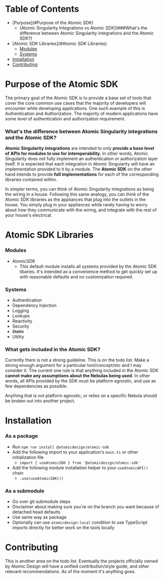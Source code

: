 # Table of Contents

- [Purpose](#Purpose of the Atomic SDK)
	- [Atomic Singularity Integrations vs Atomic SDK](###What's the difference between Atomic Singularity integrations and the Atomic SDK?)
- [Atomic SDK Libraries](#Atomic SDK Libraries)
	- [Modules](###Modules)
	- [Systems](###Systems)
- [Installation](#Installation)
- [Contributing](#Contributing)

# Purpose of the Atomic SDK

The primary goal of the Atomic SDK is to provide a base set of tools that cover the core common use cases that the majority of developers will encounter while developing applications. One such example of this is Authentication and Authorization. The majority of modern applications have some level of authentication and authorization requirement. 

### What's the difference between Atomic Singularity integrations and the Atomic SDK?

**Atomic Singularity integrations** are intended to only **provide a base level of APIs for modules to use for interoperability.** In other words, Atomic Singularity does not fully implement an authentication or authorization layer itself. It is expected that each integration in Atomic Singularity will have an implementation provided to it by a module. The **Atomic SDK** on the other hand intends to provide **full implementations** for each of the corresponding libraries contained within.

In simpler terms, you can think of Atomic Singularity integrations as being the wiring in a house. Following this same analogy, you can think of the Atomic SDK libraries as the appliances that plug into the outlets in the house. You simply plug in your appliances while rarely having to worry about how they communicate with the wiring, and integrate with the rest of your house's electrical. 
# Atomic SDK Libraries

### Modules

- AtomicSDK
	- This default module installs all systems provided by the Atomic SDK libaries. It's intended as a convenience method to get quickly set up with reasonable defaults and no customization required.

### Systems

- Authentication
- Dependency Injection
- Logging
- Lookups
- Reactivity
- Security
- ~~Static~~
- Utility

### What gets included in the Atomic SDK?

Currently there is not a strong guideline. This is on the todo list. Make a strong enough argument for a particular tool/concept/etc and I may consider it. The current one rule is that anything included in the Atomic SDK **cannot make any assumptions about the Nebulas being used**. In other words, all APIs provided by the SDK must be platform agnostic, and use as few dependencies as possible.

Anything that is not platform agnostic, or relies on a specific Nebula should be broken out into another project.

# Installation

### As a package

- Run `npm run install @atomicdesign/atomic-sdk`
- Add the following import to your application's `main.ts` or other initialization file
	- `import { useAtomicSDK } from '@atomicdesign/atomic-sdk'`
- Add the following module installation helper to your `useAtomicAPI()` chain
	- `.use(useAtomicSDK())`

### As a submodule

- Go over git submodule steps
- Disclaimer about making sure you're on the branch you want because of detached head defaults
- Use same way as package
- Optionally can use `atomicdesign:local` condition to use TypeScript imports directly for better work on the tools locally

# Contributing

This is another area on the todo list. Eventually the projects officially owned by Atomic Design will have a unified contribution/style guide, and other relevant recommendations. As of the moment it's anything goes.